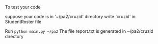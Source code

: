 To test your code

suppose your code is in '~/pa2/cruzid' directory
write 'cruzid' in StudentRoster file

Run
`python main.py ~/pa2`
The file report.txt is generated in ~/pa2/cruzid directory
